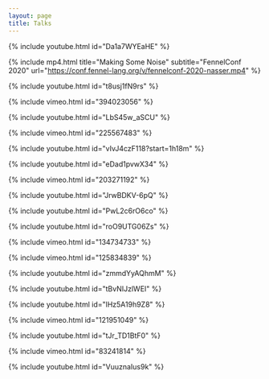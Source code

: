 ```yaml
---
layout: page
title: Talks
---
```


{% include youtube.html id="Da1a7WYEaHE" %}

{% include mp4.html title="Making Some Noise" subtitle="FennelConf 2020" url="https://conf.fennel-lang.org/v/fennelconf-2020-nasser.mp4" %}

{% include youtube.html id="t8usj1fN9rs" %}

{% include vimeo.html id="394023056" %}

{% include youtube.html id="LbS45w_aSCU" %}

{% include vimeo.html id="225567483" %}

{% include youtube.html id="vIvJ4czF118?start=1h18m" %}

{% include youtube.html id="eDad1pvwX34" %}

{% include vimeo.html id="203271192" %}

{% include youtube.html id="JrwBDKV-6pQ" %}

{% include youtube.html id="PwL2c6rO6co" %}

{% include youtube.html id="roO9UTG06Zs" %}

{% include vimeo.html id="134734733" %}

{% include vimeo.html id="125834839" %}

{% include youtube.html id="zmmdYyAQhmM" %}

{% include youtube.html id="tBvNIJzlWEI" %}

{% include youtube.html id="lHz5A19h9Z8" %}

{% include vimeo.html id="121951049" %}

{% include youtube.html id="tJr_TD1BtF0" %}

{% include vimeo.html id="83241814" %}

{% include youtube.html id="VuuznaIus9k" %}
